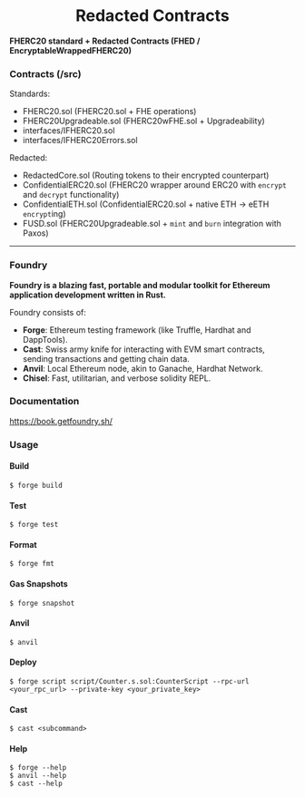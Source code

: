 # <h1 align="center"> Redacted Contracts </h1>

**FHERC20 standard + Redacted Contracts (FHED / EncryptableWrappedFHERC20)**

### Contracts (/src)

Standards:

- FHERC20.sol (FHERC20.sol + FHE operations)
- FHERC20Upgradeable.sol (FHERC20wFHE.sol + Upgradeability)
- interfaces/IFHERC20.sol
- interfaces/IFHERC20Errors.sol

Redacted:

- RedactedCore.sol (Routing tokens to their encrypted counterpart)
- ConfidentialERC20.sol (FHERC20 wrapper around ERC20 with `encrypt` and `decrypt` functionality)
- ConfidentialETH.sol (ConfidentialERC20.sol + native ETH -> eETH `encrypt`ing)
- FUSD.sol (FHERC20Upgradeable.sol + `mint` and `burn` integration with Paxos)

---

### Foundry

**Foundry is a blazing fast, portable and modular toolkit for Ethereum application development written in Rust.**

Foundry consists of:

- **Forge**: Ethereum testing framework (like Truffle, Hardhat and DappTools).
- **Cast**: Swiss army knife for interacting with EVM smart contracts, sending transactions and getting chain data.
- **Anvil**: Local Ethereum node, akin to Ganache, Hardhat Network.
- **Chisel**: Fast, utilitarian, and verbose solidity REPL.

### Documentation

https://book.getfoundry.sh/

### Usage

#### Build

```shell
$ forge build
```

#### Test

```shell
$ forge test
```

#### Format

```shell
$ forge fmt
```

#### Gas Snapshots

```shell
$ forge snapshot
```

#### Anvil

```shell
$ anvil
```

#### Deploy

```shell
$ forge script script/Counter.s.sol:CounterScript --rpc-url <your_rpc_url> --private-key <your_private_key>
```

#### Cast

```shell
$ cast <subcommand>
```

#### Help

```shell
$ forge --help
$ anvil --help
$ cast --help
```
